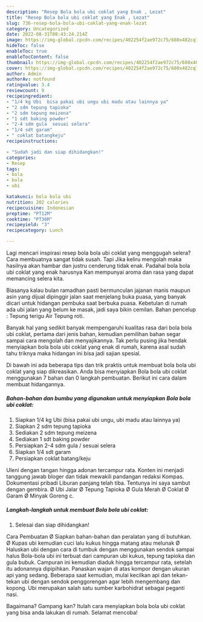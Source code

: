 ```yaml
---
description: "Resep Bola bola ubi coklat yang Enak , Lezat"
title: "Resep Bola bola ubi coklat yang Enak , Lezat"
slug: 736-resep-bola-bola-ubi-coklat-yang-enak-lezat
category: Uncategorized
date: 2022-08-31T08:43:24.214Z
image: https://img-global.cpcdn.com/recipes/402254f2ae972c75/680x482cq70/bola-bola-ubi-coklat-foto-resep-utama.jpg
hideToc: false
enableToc: true
enableTocContent: false
thumbnail: https://img-global.cpcdn.com/recipes/402254f2ae972c75/680x482cq70/bola-bola-ubi-coklat-foto-resep-utama.jpg
cover: https://img-global.cpcdn.com/recipes/402254f2ae972c75/680x482cq70/bola-bola-ubi-coklat-foto-resep-utama.jpg
author: Admin
authorAv: notfound
ratingvalue: 3.4
reviewcount: 9
recipeingredient:
- "1/4 kg Ubi  bisa pakai ubi ungu ubi madu atau lainnya ya"
- "2 sdm tepung tapioka"
- "2 sdm tepung meizena"
- "1 sdt baking powder"
- "2-4 sdm gula  sesuai selera"
- "1/4 sdt garam"
- " coklat batangkeju"
recipeinstructions:

- "Sudah jadi dan siap dihidangkan!"
categories:
- Resep
tags:
- bola
- bola
- ubi

katakunci: bola bola ubi 
nutrition: 202 calories
recipecuisine: Indonesian
preptime: "PT12M"
cooktime: "PT36M"
recipeyield: "3"
recipecategory: Lunch

---
```



Lagi mencari inspirasi resep bola bola ubi coklat yang menggugah selera? Cara membuatnya sangat tidak susah. Tapi Jika keliru mengolah maka hasilnya akan hambar dan justru cenderung tidak enak. Padahal bola bola ubi coklat yang enak harusnya Kan mempunyai aroma dan rasa yang dapat memancing selera kita.


Biasanya kalau bulan ramadhan pasti bermunculan jajanan manis maupun asin yang dijual dipinggir jalan saat menjelang buka puasa, yang banyak dicari untuk hidangan pembuka saat berbuka puasa. Kebetulan di rumah ada ubi jalan yang belum ke masak, jadi saya bikin cemilan. Bahan pencelup : Tepung terigu Air Tepung roti.

Banyak hal yang sedikit banyak mempengaruhi kualitas rasa dari bola bola ubi coklat, pertama dari jenis bahan, kemudian pemilihan bahan segar sampai cara mengolah dan menyajikannya. Tak perlu pusing jika hendak menyiapkan bola bola ubi coklat yang enak di rumah, karena asal sudah tahu triknya maka hidangan ini bisa jadi sajian spesial.


Di bawah ini ada beberapa tips dan trik praktis untuk membuat bola bola ubi coklat yang siap dikreasikan. Anda bisa menyiapkan Bola bola ubi coklat menggunakan 7 bahan dan 0 langkah pembuatan. Berikut ini cara dalam membuat hidangannya.

<!--inarticleads1-->

##### Bahan-bahan dan bumbu yang digunakan untuk menyiapkan Bola bola ubi coklat:

1. Siapkan 1/4 kg Ubi  (bisa pakai ubi ungu, ubi madu atau lainnya ya)
1. Siapkan 2 sdm tepung tapioka
1. Sediakan 2 sdm tepung meizena
1. Sediakan 1 sdt baking powder
1. Persiapkan 2-4 sdm gula / sesuai selera
1. Siapkan 1/4 sdt garam
1. Persiapkan  coklat batang/keju


Uleni dengan tangan hingga adonan tercampur rata. Konten ini menjadi tanggung jawab bloger dan tidak mewakili pandangan redaksi Kompas. Dokumentasi pribadi Liburan panjang telah tiba. Tentunya ini saya sambut dengan gembira. Ø Ubi Jalar Ø Tepung Tapioka Ø Gula Merah Ø Coklat Ø Garam Ø Minyak Goreng c. 

<!--inarticleads2-->

##### Langkah-langkah untuk membuat Bola bola ubi coklat:


1. Selesai dan siap dihidangkan!

Cara Pembuatan Ø Siapkan bahan-bahan dan peralatan yang di butuhkan. Ø Kupas ubi kemudian cuci lalu kukus hingga matang atau melunak Ø Haluskan ubi dengan cara di tumbuk dengan menggunakan sendok sampai halus Bola-bola ubi ini terbuat dari campuran ubi kukus, tepung tapioka dan gula bubuk. Campuran ini kemudian diaduk hingga tercampur rata, setelah itu adonannya dipipihkan. Panaskan wajan di atas kompor dengan ukuran api yang sedang. Beberapa saat kemudian, mulai kecilkan api dan tekan-tekan ubi dengan sendok penggorengan agar lebih mengembang dan kopong. Ubi merupakan salah satu sumber karbohidrat sebagai peganti nasi. 

Bagaimana? Gampang kan? Itulah cara menyiapkan bola bola ubi coklat yang bisa anda lakukan di rumah. Selamat mencoba!
